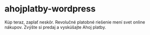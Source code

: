 # ahojplatby-wordpress
Kúp teraz, zaplať neskôr. Revolučné platobné riešenie mení svet online nákupov. Zvýšte si predaj a vyskúšajte Ahoj platby. 
